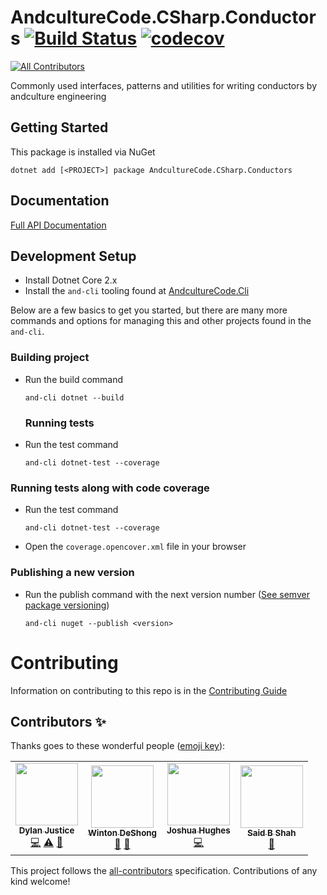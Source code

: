 # AndcultureCode.CSharp.Conductors [![Build Status](https://travis-ci.org/AndcultureCode/AndcultureCode.CSharp.Conductors.svg?branch=master)](https://travis-ci.org/AndcultureCode/AndcultureCode.CSharp.Conductors) [![codecov](https://codecov.io/gh/AndcultureCode/AndcultureCode.CSharp.Conductors/branch/master/graph/badge.svg)](https://codecov.io/gh/AndcultureCode/AndcultureCode.CSharp.Conductors)
<!-- ALL-CONTRIBUTORS-BADGE:START - Do not remove or modify this section -->
[![All Contributors](https://img.shields.io/badge/all_contributors-4-orange.svg?style=flat-square)](#contributors-)
<!-- ALL-CONTRIBUTORS-BADGE:END -->
Commonly used interfaces, patterns and utilities for writing conductors by andculture engineering

## Getting Started
This package is installed via NuGet
```
dotnet add [<PROJECT>] package AndcultureCode.CSharp.Conductors
```

## Documentation

[Full API Documentation](src/AndcultureCode.CSharp.Conductors/AndcultureCode.CSharp.Conductors.md)


## Development Setup

* Install Dotnet Core 2.x
* Install the `and-cli` tooling found at [AndcultureCode.Cli](https://github.com/AndcultureCode/AndcultureCode.Cli)

Below are a few basics to get you started, but there are many more commands and options for managing this and other projects found in the `and-cli`.

### Building project
* Run the build command
    ```
    and-cli dotnet --build
    ```

    ### Running tests
* Run the test command
    ```
    and-cli dotnet-test --coverage
    ```

### Running tests along with code coverage
* Run the test command
    ```
    and-cli dotnet-test --coverage
    ```
* Open the `coverage.opencover.xml` file in your browser

### Publishing a new version
* Run the publish command with the next version number ([See semver package versioning](https://docs.microsoft.com/en-us/nuget/concepts/package-versioning))
    ```
    and-cli nuget --publish <version>
    ```

Contributing
======

Information on contributing to this repo is in the [Contributing Guide](CONTRIBUTING.md)

## Contributors ✨

Thanks goes to these wonderful people ([emoji key](https://allcontributors.org/docs/en/emoji-key)):

<!-- ALL-CONTRIBUTORS-LIST:START - Do not remove or modify this section -->
<!-- prettier-ignore-start -->
<!-- markdownlint-disable -->
<table>
  <tr>
    <td align="center"><a href="http://resume.dylanjustice.com"><img src="https://avatars.githubusercontent.com/u/22502365?v=4?s=100" width="100px;" alt=""/><br /><sub><b>Dylan Justice</b></sub></a><br /><a href="https://github.com/AndcultureCode/AndcultureCode.CSharp.Conductors/commits?author=dylanjustice" title="Code">💻</a> <a href="https://github.com/AndcultureCode/AndcultureCode.CSharp.Conductors/commits?author=dylanjustice" title="Tests">⚠️</a> <a href="https://github.com/AndcultureCode/AndcultureCode.CSharp.Conductors/commits?author=dylanjustice" title="Documentation">📖</a></td>
    <td align="center"><a href="http://www.winton.me/"><img src="https://avatars.githubusercontent.com/u/48424?v=4?s=100" width="100px;" alt=""/><br /><sub><b>Winton DeShong</b></sub></a><br /><a href="https://github.com/AndcultureCode/AndcultureCode.CSharp.Conductors/pulls?q=is%3Apr+reviewed-by%3Awintondeshong" title="Reviewed Pull Requests">👀</a> <a href="https://github.com/AndcultureCode/AndcultureCode.CSharp.Conductors/commits?author=wintondeshong" title="Documentation">📖</a></td>
    <td align="center"><a href="https://github.com/jhugs"><img src="https://avatars.githubusercontent.com/u/14300627?v=4?s=100" width="100px;" alt=""/><br /><sub><b>Joshua Hughes</b></sub></a><br /><a href="https://github.com/AndcultureCode/AndcultureCode.CSharp.Conductors/commits?author=jhugs" title="Code">💻</a></td>
    <td align="center"><a href="https://www.saidshah.com"><img src="https://avatars.githubusercontent.com/u/19719299?v=4?s=100" width="100px;" alt=""/><br /><sub><b>Said B Shah</b></sub></a><br /><a href="https://github.com/AndcultureCode/AndcultureCode.CSharp.Conductors/commits?author=SaidShah" title="Documentation">📖</a></td>
  </tr>
</table>

<!-- markdownlint-restore -->
<!-- prettier-ignore-end -->

<!-- ALL-CONTRIBUTORS-LIST:END -->

This project follows the [all-contributors](https://github.com/all-contributors/all-contributors) specification. Contributions of any kind welcome!